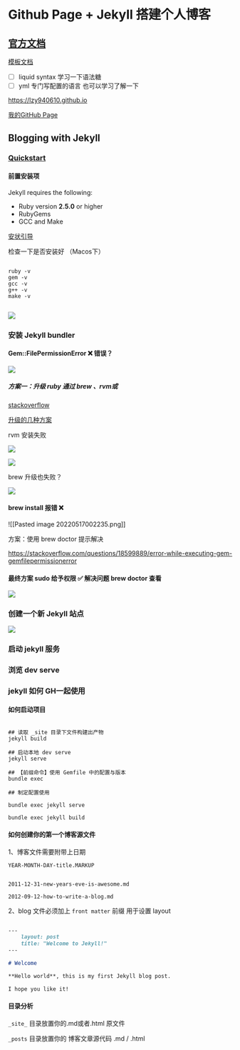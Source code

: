 # Github Page + Jekyll 搭建个人博客

## [官方文档](https://pages.github.com)

[模板文档](https://github.com/kitian616/jekyll-TeXt-theme)

- [ ] liquid syntax 学习一下语法糖
- [ ] yml 专门写配置的语言 也可以学习了解一下

https://lzy940610.github.io

[我的GitHub Page](https://lzy940610.github.io)

## Blogging with Jekyll

### [Quickstart](https://jekyllrb.com/docs/)

#### 前置安装项

Jekyll requires the following:

-   Ruby version **2.5.0** or higher
-   RubyGems
-   GCC and Make

[安状引导](https://jekyllrb.com/docs/installation/#requirements)

检查一下是否安装好 （Macos下）

```shell

ruby -v
gem -v
gcc -v
g++ -v
make -v


```

![](https://cdn.jsdelivr.net/gh/lzy940610/assets/img/20220516234114.png)

### 安装 Jekyll bundler

####  Gem::FilePermissionError ❌ 错误？

![](https://cdn.jsdelivr.net/gh/lzy940610/assets/img/20220516235217.png)


##### 方案一：升级 ruby 通过 brew 、rvm或

[stackoverflow](https://stackoverflow.com/questions/18599889/error-while-executing-gem-gemfilepermissionerror)

[升级的几种方案](https://www.delftstack.com/howto/ruby/update-ruby-version-in-macos/)

rvm 安装失败

![](https://cdn.jsdelivr.net/gh/lzy940610/assets/img/20220517000842.png)


![](https://cdn.jsdelivr.net/gh/lzy940610/assets/img/20220517000842.png)


brew 升级也失败？

![](https://cdn.jsdelivr.net/gh/lzy940610/assets/img/20220517001114.png)

#### brew install 报错 ❌ 

![[Pasted image 20220517002235.png]]

方案：使用 brew doctor 提示解决


https://stackoverflow.com/questions/18599889/error-while-executing-gem-gemfilepermissionerror


#### 最终方案 sudo 给予权限 ✅ 解决问题 brew doctor 查看


![](https://cdn.jsdelivr.net/gh/lzy940610/assets/img/20220517003817.png)



### 创建一个新 Jekyll 站点

![](https://cdn.jsdelivr.net/gh/lzy940610/assets/img/20220517004321.png)

### 启动 jekyll 服务

### 浏览 dev serve

### jekyll 如何 GH一起使用



#### 如何启动项目

```shell

## 读取 _site 目录下文件构建出产物
jekyll build

## 启动本地 dev serve
jekyll serve  

## 【前缀命令】使用 Gemfile 中的配置与版本
bundle exec

## 制定配置使用

bundle exec jekyll serve

bundle exec jekyll build

```

#### 如何创建你的第一个博客源文件

1、博客文件需要附带上日期

`YEAR-MONTH-DAY-title.MARKUP`

```text

2011-12-31-new-years-eve-is-awesome.md 

2012-09-12-how-to-write-a-blog.md

```

2、blog 文件必须加上 `front matter` 前缀 用于设置 layout

```markdown

--- 
	layout: post 
	title: "Welcome to Jekyll!" 
--- 

# Welcome 

**Hello world**, this is my first Jekyll blog post. 

I hope you like it!


```
#### 目录分析

`_site_`  目录放置你的.md或者.html 原文件

`_posts`  目录放置你的 博客文章源代码 .md / .html


